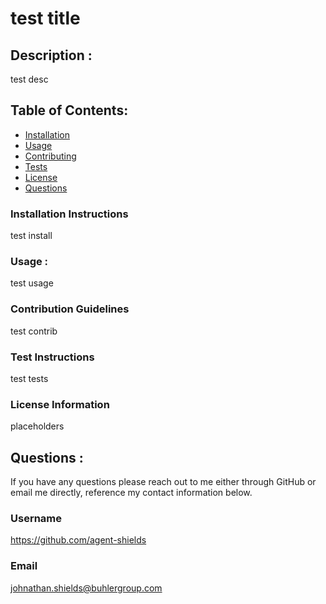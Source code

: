 # test title

## Description :

test desc

## Table of Contents: 

- [Installation](#installation-instructions)
- [Usage](#usage)
- [Contributing](#contribution-guidelines)
- [Tests](#test-instructions)
- [License](#license-information)
- [Questions](#questions)

### Installation Instructions

test install

### Usage :

test usage

### Contribution Guidelines

test contrib

### Test Instructions

test tests

### License Information

placeholders

## Questions : 

If you have any questions please reach out to me either through GitHub or email me directly, reference my contact information below.

### Username

https://github.com/agent-shields

### Email

johnathan.shields@buhlergroup.com

